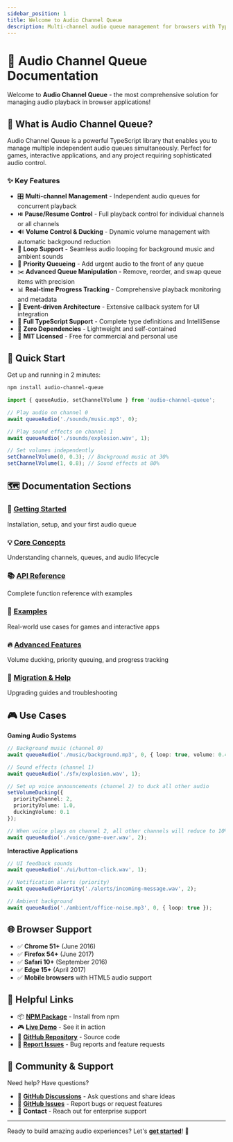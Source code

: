 ```yaml
---
sidebar_position: 1
title: Welcome to Audio Channel Queue
description: Multi-channel audio queue management for browsers with TypeScript support
---
```


# 🎵 Audio Channel Queue Documentation

Welcome to **Audio Channel Queue** - the most comprehensive solution for managing audio playback in browser applications!

## 🌟 What is Audio Channel Queue?

Audio Channel Queue is a powerful TypeScript library that enables you to manage multiple independent audio queues simultaneously. Perfect for games, interactive applications, and any project requiring sophisticated audio control.

### ✨ Key Features

- 🎛️ **Multi-channel Management** - Independent audio queues for concurrent playback
- ⏯️ **Pause/Resume Control** - Full playback control for individual channels or all channels  
- 🔊 **Volume Control & Ducking** - Dynamic volume management with automatic background reduction
- 🔄 **Loop Support** - Seamless audio looping for background music and ambient sounds
- 🚨 **Priority Queueing** - Add urgent audio to the front of any queue
- ✂️ **Advanced Queue Manipulation** - Remove, reorder, and swap queue items with precision
- 📊 **Real-time Progress Tracking** - Comprehensive playback monitoring and metadata
- 🎯 **Event-driven Architecture** - Extensive callback system for UI integration
- 📘 **Full TypeScript Support** - Complete type definitions and IntelliSense
- 🚫 **Zero Dependencies** - Lightweight and self-contained
- 📜 **MIT Licensed** - Free for commercial and personal use

## 🚀 Quick Start

Get up and running in 2 minutes:

```bash
npm install audio-channel-queue
```

```typescript
import { queueAudio, setChannelVolume } from 'audio-channel-queue';

// Play audio on channel 0
await queueAudio('./sounds/music.mp3', 0);

// Play sound effects on channel 1 
await queueAudio('./sounds/explosion.wav', 1);

// Set volumes independently
setChannelVolume(0, 0.3); // Background music at 30%
setChannelVolume(1, 0.8); // Sound effects at 80%
```

## 🗺️ Documentation Sections

### 🚀 **[Getting Started](./getting-started/installation)**
Installation, setup, and your first audio queue

### 💡 **[Core Concepts](./core-concepts/audio-channels)**  
Understanding channels, queues, and audio lifecycle

### 📚 **[API Reference](./api-reference/queue-management)**
Complete function reference with examples

### 🎯 **[Examples](./getting-started/basic-usage)**
Real-world use cases for games and interactive apps

### 🔥 **[Advanced Features](./advanced/volume-ducking)**
Volume ducking, priority queuing, and progress tracking

### 🔄 **[Migration & Help](./migration/troubleshooting)**
Upgrading guides and troubleshooting

## 🎮 Use Cases

**Gaming Audio Systems**
```typescript
// Background music (channel 0)
await queueAudio('./music/background.mp3', 0, { loop: true, volume: 0.4 });

// Sound effects (channel 1) 
await queueAudio('./sfx/explosion.wav', 1);

// Set up voice announcements (channel 2) to duck all other audio
setVolumeDucking({ 
  priorityChannel: 2, 
  priorityVolume: 1.0,
  duckingVolume: 0.1 
});

// When voice plays on channel 2, all other channels will reduce to 10% volume
await queueAudio('./voice/game-over.wav', 2);
```

**Interactive Applications**
```typescript
// UI feedback sounds
await queueAudio('./ui/button-click.wav', 1);

// Notification alerts (priority)
await queueAudioPriority('./alerts/incoming-message.wav', 2);

// Ambient background
await queueAudio('./ambient/office-noise.mp3', 0, { loop: true });
```

## 🌐 Browser Support

- ✅ **Chrome 51+** (June 2016)
- ✅ **Firefox 54+** (June 2017)  
- ✅ **Safari 10+** (September 2016)
- ✅ **Edge 15+** (April 2017)
- ✅ **Mobile browsers** with HTML5 audio support

## 🔗 Helpful Links

- 📦 **[NPM Package](https://www.npmjs.com/package/audio-channel-queue)** - Install from npm
- 🎮 **[Live Demo](https://tonycarpenter21.github.io/audio-queue-demo)** - See it in action
- 📖 **[GitHub Repository](https://github.com/tonycarpenter21/audio-channel-queue)** - Source code
- 🐛 **[Report Issues](https://github.com/tonycarpenter21/audio-channel-queue/issues)** - Bug reports and feature requests

## 🤝 Community & Support

Need help? Have questions? 

- 💬 **[GitHub Discussions](https://github.com/tonycarpenter21/audio-channel-queue/discussions)** - Ask questions and share ideas
- 🐛 **[GitHub Issues](https://github.com/tonycarpenter21/audio-channel-queue/issues)** - Report bugs or request features
- 📧 **Contact** - Reach out for enterprise support

---

Ready to build amazing audio experiences? Let's **[get started](./getting-started/installation)**! 🚀
